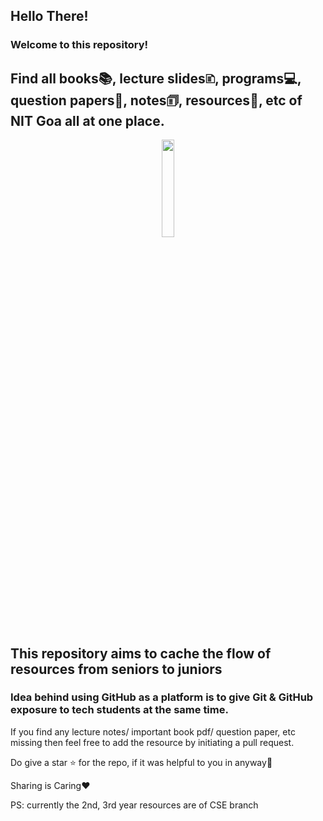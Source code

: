 ## Hello There!<br>
### Welcome to this repository!

## Find all books📚, lecture slides🗈, programs💻, question papers📜, notes🗊, resources🔎, etc of NIT Goa all at one place.

<div id="header" align="center">
  <img src="https://media.giphy.com/media/HYVZ1CGO7M3yMYVBxk/giphy.gif" width="20%"/>
</div>

## This repository aims to cache the flow of resources from seniors to juniors
### Idea behind using GitHub as a platform is to give Git & GitHub exposure to tech students at the same time.

If you find any lecture notes/ important book pdf/ question paper, etc missing then feel free to add the resource by initiating a pull request. 

Do give a star ⭐ for the repo, if it was helpful to you in anyway🌟 

Sharing is Caring❤️

PS: currently the 2nd, 3rd year resources are of CSE branch
